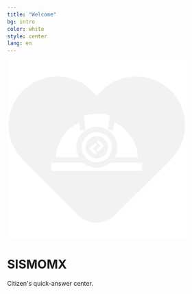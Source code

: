 ```yaml
---
title: "Welcome"
bg: intro
color: white
style: center
lang: en
---
```




![img](assets/svg/logotype.svg)
# SISMOMX

Citizen's quick-answer center.